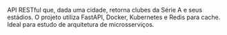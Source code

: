 API RESTful que, dada uma cidade, retorna clubes da Série A e seus estádios. O projeto utiliza FastAPI, Docker, 
Kubernetes e Redis para cache. Ideal para estudo de arquitetura de microsserviços.
